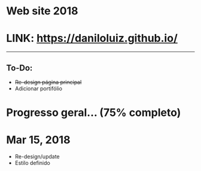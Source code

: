 # Web site 2018

# LINK: https://daniloluiz.github.io/

---

## To-Do: 
* ~~Re-design página principal~~
* Adicionar portifólio

# Progresso geral... (75% completo)

# Mar 15, 2018
* Re-design/update
* Estilo definido
